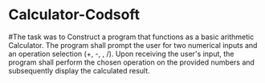 # Calculator-Codsoft
#The task was to Construct a program that functions as a basic arithmetic Calculator. The program shall prompt the user for two numerical inputs and an operation selection (+, -, , /). Upon receiving the user's input, the program shall perform the chosen operation on the provided numbers and subsequently display the calculated result.
